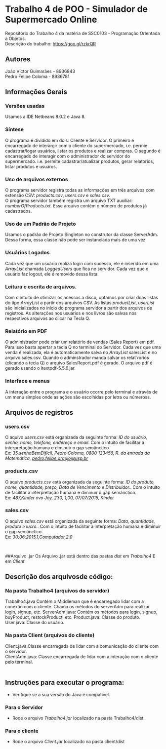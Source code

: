 # Trabalho 4 de POO - Simulador de Supermercado Online
Repositório do Trabalho 4 da matéria de SSC0103 - Programação Orientada a Objetos.<br />
Descrição do trabalho: https://goo.gl/rzkrQR<br />

## Autores
João Victor Guimarães - 8936843<br />
Pedro Felipe Coloma - 8936781<br />

## Informações Gerais
### Versões usadas
Usamos a IDE Netbeans 8.0.2 e Java 8.

### Síntese
O programa é dividido em dois: Cliente e Servidor.
O primeiro é encarregado de interargir com o cliente do supermercado, i.e. permie cadastrar/logar usuários, listar os produtos e realizar compras.
O segundo é encarregado de interagir com o administrador do servidor do supermercado. i.e. permite cadastrar/atualizar produtos, gerar relatórios, listar produtos e usuáros.

### Uso de arquivos externos
O programa servidor registra todas as informações em três arquivos com extensão CSV: *products.csv*, *users.csv* e *sales.csv*.<br />
O programa servidor também registra um arquivo TXT auxiliar: *numberOfProducts.txt*. Esse arquivo contém o número de produtos já cadastrados.<br />

### Uso de um Padrão de Projeto
Usamos o padrão de Projeto Singleton no construtor da classe ServerAdm. Dessa forma, essa classe não pode ser instanciada mais de uma vez.

### Usuários Logados
Cada vez que um usuário realiza login com sucesso, ele é inserido em uma *ArrayList* chamada *LoggedUsers* que fica no servidor. Cada vez que o usuário faz logout, ele é removido dessa lista.

### Leitura e escrita de arquivos.
Com o intuito de otimizar os acessos a disco, optamos por criar duas listas do tipo *ArrayList* a partir dos arquivos CSV.
As listas *productList*,  *userList* são inicializados no início do programa servidor a partir dos arquivos de registros. As alterações nos usuários e nos livros são salvas nos respectivos arquivos ao clicar na Tecla Q.

### Relatório em PDF
O administrador pode criar um relatório de vendas (Sales Report) em pdf. Para isso basta apertar a tecla Q no terminal do Servidor.
Cada vez que uma venda é realizada, ela é automaticamente salva no *ArrayList* salesList e no arquivo sales.csv.
Quando o adminstrador manda salvar os relat´rorios (clicando a tecla Q) o arquivo SalesReport.pdf é gerado.
O arquivo pdf é gerado usando o itextpdf-5.5.6.jar.

### Interface e menus
A interação entre o programa e o usuário ocorre pelo terminal e através de um menu simples onde as ações são escolhidas por letra ou númeross. <br />

## Arquivos de registros
### users.csv
O aquivo *users.csv* está organizada da seguinte forma: *ID do usuário, senha, nome, telefone, endereço e email*. Com o intuito de facilitar a interpretação humana e diminuir o gap semânctico. <br />
Ex: *35,senhaBemDificil, Pedro Coloma, 0800 123456, R. da entrada da Matemática, pedro.felipe.araujo@usp.br* <br />

### products.csv
O aquivo *products.csv* está organizada da seguinte forma: *ID do produto, nome, quantidade, preço, Data de Vencimento e Distribuidor.*. Com o intuito de facilitar a interpretação humana e diminuir o gap semânctico. <br />
Ex: *487,Kinder ovo Joy, 230, 1,00, 07/07/2015, Kinder* <br />

### sales.csv
O aquivo *sales.csv* está organizada da seguinte forma: *Data, quantidade, produto e lucro.*. Com o intuito de facilitar a interpretação humana e diminuir o gap semânctico. <br />
Ex: *30;06;2015,1,Computador,2.0* <br />

<br />

##Arquivo .jar
Os Arquivo .jar estã dentro das pastas *dist* em *Trabalho4* E em *Client*

## Descrição dos arquivosde código:<br />
### Na pasta Trabalho4 (arquivos do servidor)
Trabalho4.java Contém o Middleman que é encarregado lidar com a conexão com o cliente. Chama os métodos do serverAdm para realizar login, signup, etc.
ServerAdm.java: Contém os métodos para login, signup, buyProduct, restockProduct, etc.
Product.java: Classe do produto.
User.java: Classe do usuário.

### Na pasta Client (arquivos do cliente)
Client.java:Classe encarregada de lidar com a comunicação do cliente com o servidor.<br />
ClientAdm.java: Classe encarregada de lidar com a interação com o cliente pelo terminal.<br />
<br />

## Instruções para executar o programa:<br />
- Verifique se a sua versão do Java é compativel.
### Para o Servidor
- Rode o arquivo *Trabalho4.jar* localizado na pasta Trabalho4/dist
### Para o cliente
- Rode o arquivo *Client.jar* localizado na pasta client/dist
